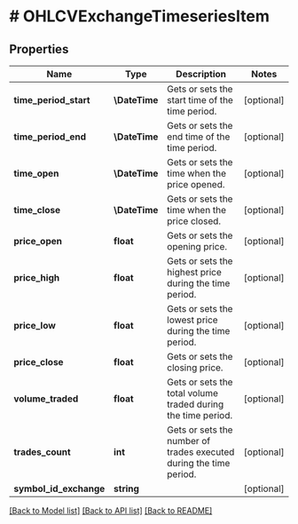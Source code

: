 # # OHLCVExchangeTimeseriesItem

## Properties

Name | Type | Description | Notes
------------ | ------------- | ------------- | -------------
**time_period_start** | **\DateTime** | Gets or sets the start time of the time period. | [optional]
**time_period_end** | **\DateTime** | Gets or sets the end time of the time period. | [optional]
**time_open** | **\DateTime** | Gets or sets the time when the price opened. | [optional]
**time_close** | **\DateTime** | Gets or sets the time when the price closed. | [optional]
**price_open** | **float** | Gets or sets the opening price. | [optional]
**price_high** | **float** | Gets or sets the highest price during the time period. | [optional]
**price_low** | **float** | Gets or sets the lowest price during the time period. | [optional]
**price_close** | **float** | Gets or sets the closing price. | [optional]
**volume_traded** | **float** | Gets or sets the total volume traded during the time period. | [optional]
**trades_count** | **int** | Gets or sets the number of trades executed during the time period. | [optional]
**symbol_id_exchange** | **string** |  | [optional]

[[Back to Model list]](../../README.md#models) [[Back to API list]](../../README.md#endpoints) [[Back to README]](../../README.md)
